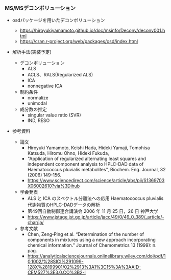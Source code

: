 ### MS/MSデコンボリューション

- osdパッケージを用いたデコンボリューション
  - https://hiroyukiyamamoto.github.io/doc/msinfo/Deconv/deconv001.html
  - https://cran.r-project.org/web/packages/osd/index.html

- 解析手法(実装予定)
  - デコンボリューション
    - ALS
    - ACLS、RALS(Regularized ALS)
    - ICA
    - nonnegative ICA
  - 制約条件
    - normalize
    - unimodal
  - 成分数の推定
    - singular value ratio (SVR) 
    - IND, RESO
- 参考資料
  - 論文
    - Hiroyuki Yamamoto, Keishi Hada, Hideki Yamaji, Tomohisa Katsuda, Hiromu Ohno, Hideki Fukuda,
    - "Application of regularized alternating least squares and independent component analysis to HPLC-DAD data of Haematococcus pluvialis metabolites", Biochem. Eng. Journal, 32 (2006) 149-156.
    - https://www.sciencedirect.com/science/article/abs/pii/S1369703X06002610?via%3Dihub
  - 学会発表
    - ALS と ICA のスペクトル分離法への応用 Haematococcus pluvialis代謝物質のHPLC-DADデータの解析
    - 第49回自動制御連合講演会 2006 年 11 月 25 日，26 日 神戸大学
    - https://www.jstage.jst.go.jp/article/jacc/49/0/49_0_389/_article/-char/ja/
  - 参考文献
    - Chen, Zeng‐Ping et al. “Determination of the number of components in mixtures using a new approach incorporating chemical information.” Journal of Chemometrics 13 (1999): n. pag.
    - https://analyticalsciencejournals.onlinelibrary.wiley.com/doi/pdf/10.1002/%28SICI%291099-128X%28199901/02%2913%3A1%3C15%3A%3AAID-CEM527%3E3.0.CO%3B2-I






